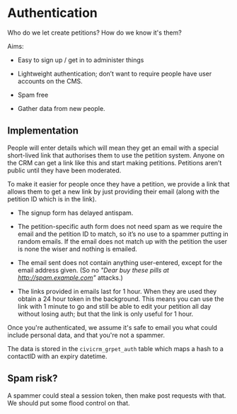 # Authentication

Who do we let create petitions? How do we know it's them?

Aims:

- Easy to sign up / get in to administer things

- Lightweight authentication; don’t want to require people have user accounts on the CMS.

- Spam free

- Gather data from new people.

## Implementation

People will enter details which will mean they get an email with a special
short-lived link that authorises them to use the petition system. Anyone on the
CRM can get a link like this and start making petitions. Petitions aren’t
public until they have been moderated.

To make it easier for people once they have a petition, we provide a link that
allows them to get a new link by just providing their email (along with the
petition ID which is in the link).

- The signup form has delayed antispam.

- The petition-specific auth form does not need spam as we require the email and the petition ID to match, so it’s no use to a spammer putting in random emails. If the email does not match up with the petition the user is none the wiser and nothing is emailed.

- The email sent does not contain anything user-entered, except for the email address given. (So no *"Dear buy these pills at http://spam.example.com"* attacks.)

- The links provided in emails last for 1 hour. When they are used they obtain a 24 hour token in the background. This means you can use the link with 1 minute to go and still be able to edit your petition all day without losing auth; but that the link is only useful for 1 hour.

Once you're authenticated, we assume it's safe to email you what could
include personal data, and that you're not a spammer.

The data is stored in the `civicrm_grpet_auth` table which maps a hash to a contactID with an expiry datetime.

## Spam risk?

A spammer could steal a session token, then make post requests with that.
We should put some flood control on that.
